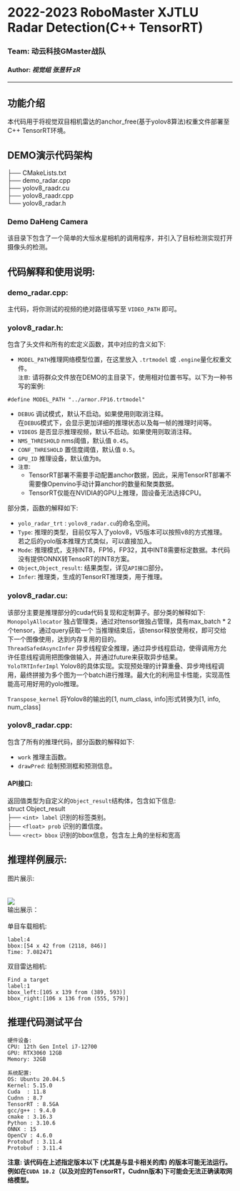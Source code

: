 **2022-2023 RoboMaster XJTLU Radar Detection(C++ TensorRT)**
==

### **Team: 动云科技GMaster战队 <br>**

#### **Author: *视觉组 张昱轩 zR***

***

## 功能介绍

本代码用于将视觉双目相机雷达的anchor_free(基于yolov8算法)权重文件部署至 C++ TensorRT环境。<br>

## DEMO演示代码架构

├── CMakeLists.txt<br>
├── demo_radar.cpp <br>
├── yolov8_raadr.cu <br>
├── yolov8_raadr.cpp <br>
└── yolov8_radar.h <br>


### Demo DaHeng Camera

该目录下包含了一个简单的大恒水星相机的调用程序，并引入了目标检测实现打开摄像头的检测。<br>

## 代码解释和使用说明:

### demo_radar.cpp:<br>

主代码，将你测试的视频的绝对路径填写至 ```VIDEO_PATH``` 即可。<br>

### yolov8_radar.h:<br>

包含了头文件和所有的宏定义函数，其中对应的含义如下:<br>

+ ```MODEL_PATH```推理网络模型位置，在这里放入 ```.trtmodel``` 或 ```.engine```量化权重文件。<br>
  ```注意```: 请将群众文件放在DEMO的主目录下，使用相对位置书写。以下为一种书写的案例:

```
#define MODEL_PATH "../armor.FP16.trtmodel" 
```

+ ```DEBUG``` 调试模式，默认不启动。如果使用则取消注释。<br>
  在```DEBUG```模式下，会显示更加详细的推理状态以及每一帧的推理时间等。
+ ```VIDEOS``` 是否显示推理视频，默认不启动。如果使用则取消注释。
+ ```NMS_THRESHOLD``` nms阈值，默认值 ```0.45```。
+ ```CONF_THRESHOLD``` 置信度阈值，默认值 ```0.5```。
+ ```GPU_ID``` 推理设备，默认值为```0```。
+ ```注意```:
  + TensorRT部署不需要手动配置anchor数据，因此，采用TensorRT部署不需要像Openvino手动计算anchor的数量和聚类数据。
  + TensorRT仅能在NVIDIA的GPU上推理，固设备无法选择CPU。

部分类，函数的解释如下:<br>

+ ```yolo_radar_trt``` : ```yolov8_radar.cu```的命名空间。
+ ```Type```: 推理的类型，目前仅写入了yolov8，V5版本可以按照v8的方式推理。 若之后的yolo版本推理方式类似，可以直接加入。
+ ```Mode```: 推理模式，支持INT8，FP16，FP32，其中INT8需要标定数据。本代码没有提供ONNX转TensoRT的INT8方案。
+ ```Object```,```Object_result```: 结果类型，详见```API接口```部分。
+ ```Infer```: 推理类，生成的TensorRT推理类，用于推理。

### yolov8_radar.cu:<br>

该部分主要是推理部分的cuda代码复现和定制算子。部分类的解释如下:<br>
```MonopolyAllocator``` 独占管理类，通过对tensor做独占管理，具有max_batch * 2个tensor，通过query获取一个
当推理结束后，该tensor释放使用权，即可交给下一个图像使用，达到内存复用的目的。<br>
```ThreadSafedAsyncInfer```
异步线程安全推理，通过异步线程启动，使得调用方允许任意线程调用把图像做输入，并通过future来获取异步结果。<br>
```YoloTRTInferImpl```
Yolov8的具体实现。实现预处理的计算重叠、异步垮线程调用，最终拼接为多个图为一个batch进行推理。最大化的利用显卡性能，实现高性能高可用好用的yolo推理。<br>

```Transpose_kernel```
将Yolov8的输出的[1, num_class, info]形式转换为[1, info, num_class]

### yolov8_radar.cpp:<br>

包含了所有的推理代码，部分函数的解释如下:<br>

+ ```work``` 推理主函数。
+ ```drawPred```: 绘制预测框和预测信息。

#### API接口:<br>

返回值类型为自定义的```Object_result```结构体，包含如下信息:<br>
struct Object_result<br>
├── ```<int> label``` 识别的标签类别。<br>
├── ```<float> prob```  识别的置信度。<br>
└── ```<rect> bbox``` 识别的bbox信息，包含左上角的坐标和宽高<br>

## 推理样例展示:

图片展示:<br><br><br>
![](https://github.com/zRzRzRzRzRzRzR/Mult-YOLO-alogorithm-of-RoboMaster-Radar-Detection-2023/blob/main/show_pic/demo_trt.png)<br>
输出展示：<br><br>
单目车载相机:
```
label:4
bbox:[54 x 42 from (2118, 846)]
Time: 7.082471
```
双目雷达相机:
```
Find a target
label:1
bbox_left:[105 x 139 from (389, 593)]
bbox_right:[106 x 136 from (555, 579)]

```

## 推理代码测试平台

```
硬件设备:
CPU: 12th Gen Intel i7-12700 
GPU: RTX3060 12GB 
Memory: 32GB
```

```
系统配置:
OS: Ubuntu 20.04.5
Kernel: 5.15.0
Cuda  : 11.8 
Cudnn : 8.7 
TensorRT : 8.5GA
gcc/g++ : 9.4.0
cmake : 3.16.3
Python : 3.10.6
ONNX : 15
OpenCV : 4.6.0
Protobuf : 3.11.4
Protobuf : 3.11.4
```
__注意: 该代码在上述指定版本以下 (尤其是与显卡相关的库) 的版本可能无法运行。 例如在```CUDA 10.2```（以及对应的TensorRT，Cudnn版本)下可能会无法正确读取网络模型。__
